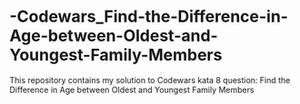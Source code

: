 # -Codewars_Find-the-Difference-in-Age-between-Oldest-and-Youngest-Family-Members

This repository contains my solution to Codewars kata 8 question: Find the Difference in Age between Oldest and Youngest Family Members
